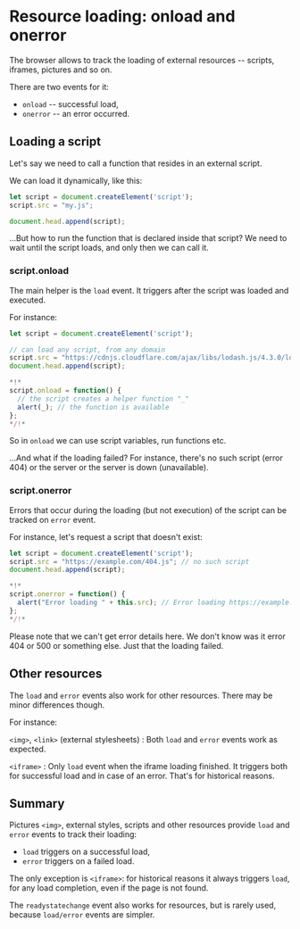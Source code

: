 # Resource loading: onload and onerror

The browser allows to track the loading of external resources -- scripts, iframes, pictures and so on.

There are two events for it:

- `onload` -- successful load,
- `onerror` -- an error occurred.

## Loading a script

Let's say we need to call a function that resides in an external script.

We can load it dynamically, like this:

```js
let script = document.createElement('script');
script.src = "my.js";

document.head.append(script);
```

...But how to run the function that is declared inside that script? We need to wait until the script loads, and only then we can call it.

### script.onload

The main helper is the `load` event. It triggers after the script was loaded and executed.

For instance:

```js run untrusted
let script = document.createElement('script');

// can load any script, from any domain
script.src = "https://cdnjs.cloudflare.com/ajax/libs/lodash.js/4.3.0/lodash.js"
document.head.append(script);

*!*
script.onload = function() {
  // the script creates a helper function "_"
  alert(_); // the function is available
};
*/!*
```

So in `onload` we can use script variables, run functions etc.

...And what if the loading failed? For instance, there's no such script (error 404) or the server or the server is down (unavailable).

### script.onerror

Errors that occur during the loading (but not execution) of the script can be tracked on `error` event.

For instance, let's request a script that doesn't exist:

```js run
let script = document.createElement('script');
script.src = "https://example.com/404.js"; // no such script
document.head.append(script);

*!*
script.onerror = function() {
  alert("Error loading " + this.src); // Error loading https://example.com/404.js
};
*/!*
```

Please note that we can't get error details here. We don't know was it error 404 or 500 or something else. Just that the loading failed.

## Other resources

The `load` and `error` events also work for other resources. There may be minor differences though.

For instance:

`<img>`, `<link>` (external stylesheets)
: Both `load` and `error` events work as expected.

`<iframe>`
: Only `load` event when the iframe loading finished. It triggers both for successful load and in case of an error. That's for historical reasons.

## Summary

Pictures `<img>`, external styles, scripts and other resources provide `load` and `error` events to track their loading:

- `load` triggers on a successful load,
- `error` triggers on a failed load.

The only exception is `<iframe>`: for historical reasons it always triggers `load`, for any load completion, even if the page is not found.

The `readystatechange` event also works for resources, but is rarely used, because `load/error` events are simpler.
